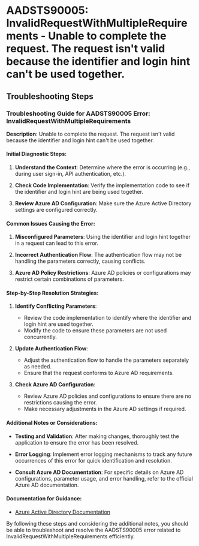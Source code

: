 
# AADSTS90005: InvalidRequestWithMultipleRequirements - Unable to complete the request. The request isn't valid because the identifier and login hint can't be used together.


## Troubleshooting Steps
### Troubleshooting Guide for AADSTS90005 Error: InvalidRequestWithMultipleRequirements

**Description**: Unable to complete the request. The request isn't valid because the identifier and login hint can't be used together.

#### Initial Diagnostic Steps:
1. **Understand the Context**: Determine where the error is occurring (e.g., during user sign-in, API authentication, etc.).
   
2. **Check Code Implementation**: Verify the implementation code to see if the identifier and login hint are being used together.

3. **Review Azure AD Configuration**: Make sure the Azure Active Directory settings are configured correctly.

#### Common Issues Causing the Error:
1. **Misconfigured Parameters**: Using the identifier and login hint together in a request can lead to this error.
   
2. **Incorrect Authentication Flow**: The authentication flow may not be handling the parameters correctly, causing conflicts.

3. **Azure AD Policy Restrictions**: Azure AD policies or configurations may restrict certain combinations of parameters.

#### Step-by-Step Resolution Strategies:
1. **Identify Conflicting Parameters**:
   - Review the code implementation to identify where the identifier and login hint are used together.
   - Modify the code to ensure these parameters are not used concurrently.

2. **Update Authentication Flow**:
   - Adjust the authentication flow to handle the parameters separately as needed.
   - Ensure that the request conforms to Azure AD requirements.

3. **Check Azure AD Configuration**:
   - Review Azure AD policies and configurations to ensure there are no restrictions causing the error.
   - Make necessary adjustments in the Azure AD settings if required.

#### Additional Notes or Considerations:
- **Testing and Validation**: After making changes, thoroughly test the application to ensure the error has been resolved.
   
- **Error Logging**: Implement error logging mechanisms to track any future occurrences of this error for quick identification and resolution.

- **Consult Azure AD Documentation**: For specific details on Azure AD configurations, parameter usage, and error handling, refer to the official Azure AD documentation.

#### Documentation for Guidance:
- [Azure Active Directory Documentation](https://docs.microsoft.com/en-us/azure/active-directory/)

By following these steps and considering the additional notes, you should be able to troubleshoot and resolve the AADSTS90005 error related to InvalidRequestWithMultipleRequirements efficiently.